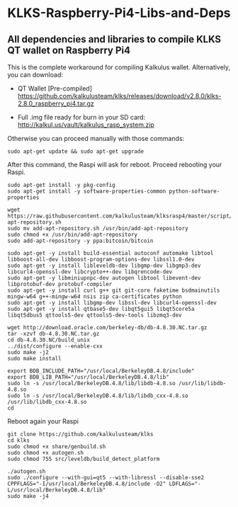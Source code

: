 # KLKS-Raspberry-Pi4-Libs-and-Deps
## All dependencies and libraries to compile KLKS QT wallet on Raspberry Pi4

This is the complete workaround for compiling Kalkulus wallet. 
Alternatively, you can download:
- QT Wallet [Pre-compiled]
https://github.com/kalkulusteam/klks/releases/download/v2.8.0/klks-2.8.0_raspberry_pi4.tar.gz

- Full .img file ready for burn in your SD card:
http://kalkul.us/vault/kalkulus_rasp_system.zip


Otherwise you can proceed manually with those commands:

```
sudo apt-get update && sudo apt-get upgrade 
```
After this command, the Raspi will ask for reboot. Proceed rebooting your Raspi.

```
sudo apt-get install -y pkg-config
sudo apt-get install -y software-properties-common python-software-properties
```

```
wget https://raw.githubusercontent.com/kalkulusteam/klksrasp4/master/script/add-apt-repository.sh
sudo mv add-apt-repository.sh /usr/bin/add-apt-repository
sudo chmod +x /usr/bin/add-apt-repository
sudo add-apt-repository -y ppa:bitcoin/bitcoin
```

```
sudo apt-get -y install build-essential autoconf automake libtool libboost-all-dev libboost-program-options-dev libssl1.0-dev
sudo apt-get -y install libleveldb-dev libgmp-dev libgmp3-dev libcurl4-openssl-dev libcrypto++-dev libqrencode-dev
sudo apt-get -y libminiupnpc-dev autogen libtool libevent-dev libprotobuf-dev protobuf-compiler
sudo apt-get -y install curl g++ git git-core faketime bsdmainutils mingw-w64 g++-mingw-w64 nsis zip ca-certificates python
sudo apt-get -y install libgmp-dev libssl-dev libcurl4-openssl-dev
sudo apt-get -y install qtbase5-dev libqt5gui5 libqt5core5a libqt5dbus5 qttools5-dev qttools5-dev-tools libzmq3-dev
```

```
wget http://download.oracle.com/berkeley-db/db-4.8.30.NC.tar.gz
tar -xzvf db-4.8.30.NC.tar.gz
cd db-4.8.30.NC/build_unix
../dist/configure --enable-cxx
sudo make -j2
sudo make install
```

```
export BDB_INCLUDE_PATH="/usr/local/BerkeleyDB.4.8/include"
export BDB_LIB_PATH="/usr/local/BerkeleyDB.4.8/lib"
sudo ln -s /usr/local/BerkeleyDB.4.8/lib/libdb-4.8.so /usr/lib/libdb-4.8.so
sudo ln -s /usr/local/BerkeleyDB.4.8/lib/libdb_cxx-4.8.so /usr/lib/libdb_cxx-4.8.so
cd
```
Reboot again your Raspi
```
git clone https://github.com/kalkulusteam/klks
cd klks
sudo chmod +x share/genbuild.sh
sudo chmod +x autogen.sh
sudo chmod 755 src/leveldb/build_detect_platform
```
```
./autogen.sh
sudo ./configure --with-gui=qt5 --with-libressl --disable-sse2 CPPFLAGS="-I/usr/local/BerkeleyDB.4.8/include -O2" LDFLAGS="-L/usr/local/BerkeleyDB.4.8/lib"
sudo make -j4
```

